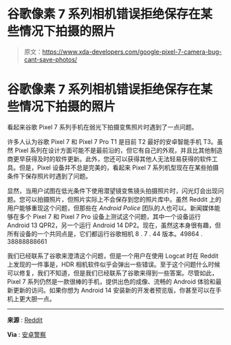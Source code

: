 # 谷歌像素 7 系列相机错误拒绝保存在某些情况下拍摄的照片

> 原文：<https://www.xda-developers.com/google-pixel-7-camera-bug-cant-save-photos/>

# 谷歌像素 7 系列相机错误拒绝保存在某些情况下拍摄的照片

看起来谷歌 Pixel 7 系列手机在弱光下拍摄变焦照片时遇到了一点问题。

许多人认为谷歌 Pixel 7 和 Pixel 7 Pro T1 是目前 T2 最好的安卓智能手机 T3。虽然 Pixel 系列在设计方面可能不是最前沿的，但它有自己的外观，并且比其他制造商更早获得及时的软件更新。此外，您还可以获得其他人无法轻易获得的软件工具。但是，Pixel 设备并不总是完美的，看起来 Pixel 7 系列机型现在在某些拍摄条件下保存照片时遇到了问题。

显然，当用户试图在低光条件下使用潜望镜变焦镜头拍摄照片时，闪光灯会出现问题。您可以拍摄照片，但照片实际上不会保存到您的照片库中。虽然 Reddit 上的用户能够重现这个问题，但那些在 *Android Police* 团队的人也可以。新闻媒体能够在多个 Pixel 7 和 Pixel 7 Pro 设备上测试这个问题，其中一个设备运行 Android 13 QPR2，另一个运行 Android 14 DP2。现在，虽然这本身很有趣，但所有设备的一个共同点是，它们都运行谷歌相机 8 . 7 . 44 版本。49864 . 38888888661

我们已经联系了谷歌来澄清这个问题，但是一个用户在使用 Logcat 时在 Reddit 上发现的一件事是，HDR 相机软件似乎会弹出一些错误。至于这个问题什么时候可以修复，我们不知道，但是我们已经联系了谷歌来得到一些答案。尽管如此，Pixel 7 系列仍然是一款很棒的手机，提供出色的成像、流畅的 Android 体验和最新更新的访问。如果你想为 Android 14 安装新的开发者预览版，你甚至可以在手机上更大胆一点。

* * *

**来源** : [Reddit](https://www.reddit.com/r/GooglePixel/comments/11n14fc/google_pixel_7_pro_refuses_to_take_pictures_of/)

**Via** : [安卓警察](https://www.androidpolice.com/weird-google-pixel-7-camera-glitch-prevent-saving-photos/)